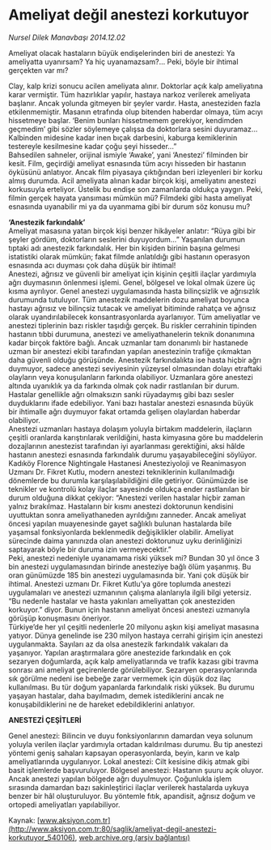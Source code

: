 # Ameliyat değil anestezi korkutuyor

*Nursel Dilek Manavbaşı 2014.12.02*

<div class="pNewsDetailMainContent" itemprop="articleBody">
 <p>
  Ameliyat olacak hastaların büyük endişelerinden biri de anestezi: Ya ameliyatta uyanırsam? Ya hiç uyanamazsam?... Peki, böyle bir ihtimal gerçekten var mı?
 </p>
 <p>
  Clay, kalp krizi sonucu acilen ameliyata alınır. Doktorlar açık kalp ameliyatına karar vermiştir. Tüm hazırlıklar yapılır, hastaya narkoz verilerek ameliyata başlanır. Ancak yolunda gitmeyen bir şeyler vardır. Hasta, anesteziden fazla etkilenmemiştir. Masanın etrafında olup bitenden haberdar olmaya, tüm acıyı hissetmeye başlar. ‘Benim bunları hissetmemem gerekiyor, kendimden geçmedim’ gibi sözler söylemeye çalışsa da doktorlara sesini duyuramaz… Kalbinden midesine kadar inen bıçak darbesini, kaburga kemiklerinin testereyle kesilmesine kadar çoğu şeyi hisseder...”
  <br/>
  Bahsedilen sahneler, orijinal ismiyle ‘Awake’, yani ‘Anestezi’ filminden bir kesit. Film, geçirdiği ameliyat esnasında tüm acıyı hisseden bir hastanın öyküsünü anlatıyor. Ancak film piyasaya çıktığından beri izleyenleri bir korku almış durumda. Acil ameliyata alınan kadar birçok kişi, ameliyatını anestezi korkusuyla erteliyor. Üstelik bu endişe son zamanlarda oldukça yaygın. Peki, filmin gerçek hayata yansıması mümkün mü? Filmdeki gibi hasta ameliyat esnasında uyanabilir mi ya da uyanmama gibi bir durum söz konusu mu?
 </p>
 <p>
  <strong>
   ‘Anestezik farkındalık’
  </strong>
  <br/>
  Ameliyat masasına yatan birçok kişi benzer hikâyeler anlatır: “Rüya gibi bir şeyler gördüm, doktorların seslerini duyuyordum…” Yaşanılan durumun tıptaki adı anestezik farkındalık. Her bin kişiden birinin başına gelmesi istatistiki olarak mümkün; fakat filmde anlatıldığı gibi hastanın operasyon esnasında acı duyması çok daha düşük bir ihtimal!
  <br/>
  Anestezi, ağrısız ve güvenli bir ameliyat için kişinin çeşitli ilaçlar yardımıyla ağrı duymasının önlenmesi işlemi. Genel, bölgesel ve lokal olmak üzere üç kısma ayrılıyor. Genel anestezi uygulamasında hasta bilinçsizlik ve ağrısızlık durumunda tutuluyor. Tüm anestezik maddelerin dozu ameliyat boyunca hastayı ağrısız ve bilinçsiz tutacak ve ameliyat bitiminde rahatça ve ağrısız olarak uyandırılabilecek konsantrasyonlarda ayarlanıyor. Tüm ameliyatlar ve anestezi tiplerinin bazı riskler taşıdığı gerçek. Bu riskler cerrahinin tipinden hastanın tıbbi durumuna, anestezi ve ameliyathanelerin teknik donanımına kadar birçok faktöre bağlı. Ancak uzmanlar tam donanımlı bir hastanede uzman bir anestezi ekibi tarafından yapılan anestezinin trafiğe çıkmaktan daha güvenli olduğu görüşünde. Anestezik farkındalıkta ise hasta hiçbir ağrı duymuyor, sadece anestezi seviyesinin yüzeysel olmasından dolayı etraftaki olayların veya konuşulanların farkında olabiliyor. Uzmanlara göre anestezi altında uyanıklık ya da farkında olmak çok nadir rastlanılan bir durum. Hastalar genellikle ağrı olmaksızın sanki rüyadaymış gibi bazı sesler duyduklarını ifade edebiliyor. Yani bazı hastalar anestezi esnasında büyük bir ihtimalle ağrı duymuyor fakat ortamda gelişen olaylardan haberdar olabiliyor.
  <br/>
  Anestezi uzmanları hastaya dolaşım yoluyla birtakım maddelerin, ilaçların çeşitli oranlarda karıştırılarak verildiğini, hasta kimyasına göre bu maddelerin dozajlarının anestezist tarafından iyi ayarlanması gerektiğini, aksi hâlde hastanın anestezi esnasında farkındalık durumu yaşayabileceğini söylüyor. Kadıköy Florence Nightingale Hastanesi Anesteziyoloji ve Reanimasyon Uzmanı Dr. Fikret Kutlu, modern anestezi tekniklerinin kullanılmadığı dönemlerde bu durumla karşılaşılabildiğini dile getiriyor. Günümüzde ise teknikler ve kontrolü kolay ilaçlar sayesinde oldukça ender rastlanılan bir durum olduğuna dikkat çekiyor: “Anestezi verilen hastalar hiçbir zaman yalnız bırakılmaz. Hastaların bir kısmı anestezi doktorunun kendisini uyuttuktan sonra ameliyathaneden ayrıldığını zanneder. Ancak ameliyat öncesi yapılan muayenesinde gayet sağlıklı bulunan hastalarda bile yaşamsal fonksiyonlarda beklenmedik değişiklikler olabilir. Ameliyat sürecinde daima yanınızda olan anestezi doktorunuz uyku derinliğinizi saptayarak böyle bir duruma izin vermeyecektir.”
  <br/>
  Peki, anestezi nedeniyle uyanamama riski yüksek mi? Bundan 30 yıl önce 3 bin anestezi uygulamasından birinde anesteziye bağlı ölüm yaşanmış. Bu oran günümüzde 185 bin anestezi uygulamasında bir. Yani çok düşük bir ihtimal. Anestezi uzmanı Dr. Fikret Kutlu’ya göre toplumda anestezi uygulamaları ve anestezi uzmanının çalışma alanlarıyla ilgili bilgi yetersiz. “Bu nedenle hastalar ve hasta yakınları ameliyattan çok anesteziden korkuyor.” diyor. Bunun için hastanın ameliyat öncesi anestezi uzmanıyla görüşüp konuşmasını öneriyor.
  <br/>
  Türkiye’de her yıl çeşitli nedenlerle 20 milyonu aşkın kişi ameliyat masasına yatıyor. Dünya genelinde ise 230 milyon hastaya cerrahi girişim için anestezi uygulanmakta. Sayıları az da olsa anestezik farkındalık vakaları da yaşanıyor. Yapılan araştırmalara göre anestezide farkındalık en çok sezaryen doğumlarda, açık kalp ameliyatlarında ve trafik kazası gibi travma sonrası ani ameliyat geçirenlerde görülebiliyor. Sezaryen operasyonlarında sık görülme nedeni ise bebeğe zarar vermemek için düşük doz ilaç kullanılması. Bu tür doğum yapanlarda farkındalık riski yüksek. Bu durumu yaşayan hastalar, daha bayılmadım, demek istediklerini ancak ne konuşabildiklerini ne de hareket edebildiklerini anlatıyor.
 </p>
 <p>
  <strong>
   ANESTEZİ ÇEŞİTLERİ
  </strong>
 </p>
 <p>
  Genel anestezi: Bilincin ve duyu fonksiyonlarının damardan veya solunum yoluyla verilen ilaçlar yardımıyla ortadan kaldırılması durumu. Bu tip anestezi yöntemi geniş sahaları kapsayan operasyonlarda, beyin, karın ve kalp ameliyatlarında uygulanıyor. Lokal anestezi: Cilt kesisine dikiş atmak gibi basit işlemlerde başvuruluyor. Bölgesel anestezi: Hastanın şuuru açık oluyor. Ancak anestezi yapılan bölgede ağrı duyulmuyor. Çoğunlukla işlem sırasında damardan bazı sakinleştirici ilaçlar verilerek hastalarda uykuya benzer bir hâl oluşturuluyor. Bu yöntemle fıtık, apandisit, ağrısız doğum ve ortopedi ameliyatları yapılabiliyor.
 </p>
</div>


Kaynak: [www.aksiyon.com.tr](http://www.aksiyon.com.tr:80/saglik/ameliyat-degil-anestezi-korkutuyor_540106), [web.archive.org (arşiv bağlantısı)](http://web.archive.org/web/20150524005531/http://www.aksiyon.com.tr:80/saglik/ameliyat-degil-anestezi-korkutuyor_540106)
